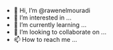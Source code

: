 - 👋 Hi, I’m @rawenelmouradi
- 👀 I’m interested in ...
- 🌱 I’m currently learning ...
- 💞️ I’m looking to collaborate on ...
- 📫 How to reach me ...

<!---
rawenelmouradi/rawenelmouradi is a ✨ special ✨ repository because its `README.md` (this file) appears on your GitHub profile.
You can click the Preview link to take a look at your changes.
--->
